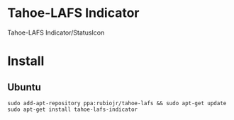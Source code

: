 # Tahoe-LAFS Indicator

Tahoe-LAFS Indicator/StatusIcon

# Install

## Ubuntu

    sudo add-apt-repository ppa:rubiojr/tahoe-lafs && sudo apt-get update
    sudo apt-get install tahoe-lafs-indicator
